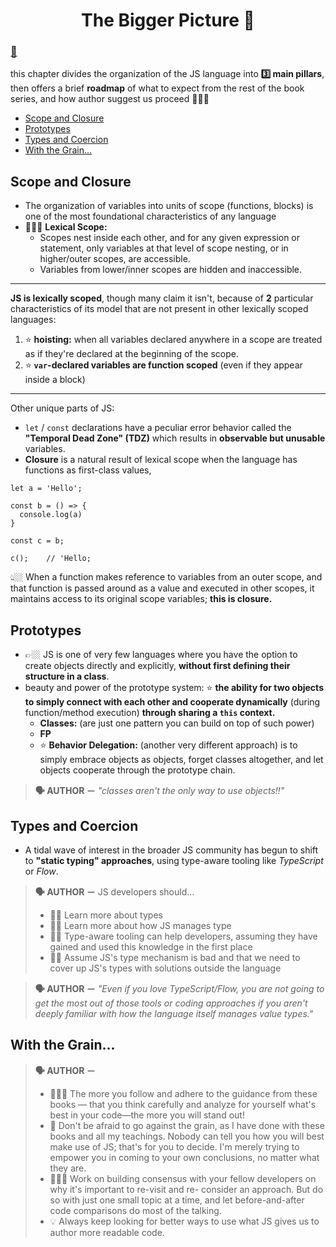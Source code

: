 <h1 style="text-align:center">The Bigger Picture 📝</h1>

### [📖](https://github.com/getify/You-Dont-Know-JS/blob/2nd-ed/get-started/ch4.md)

this chapter divides the organization of the JS language into **3️⃣ main pillars**, then offers a brief **roadmap** of what to expect from the rest of the book series, and how author suggest us proceed 🏃🏻‍♂️

- [Scope and Closure](#scope-and-closure)
- [Prototypes](#prototypes)
- [Types and Coercion](#types-and-coercion)
- [With the Grain...](#with-the-grain)

## Scope and Closure

- The organization of variables into units of scope (functions, blocks) is one of the most foundational characteristics of any language
- 💁🏻‍♂️ **Lexical Scope:**
  - Scopes nest inside each other, and for any given expression or statement, only variables at that level of scope nesting, or in higher/outer scopes, are accessible.
  - Variables from lower/inner scopes are hidden and inaccessible.

---

**JS is lexically scoped**, though many claim it isn't, because of **2** particular characteristics of its model that are not present in other lexically scoped languages:

1. ⭐️ **hoisting:** when all variables declared anywhere in a scope are treated as if they're declared at the beginning of the scope.
2. ⭐️ **`var`-declared variables are function scoped** (even if they appear inside a block)

---

Other unique parts of JS:

- `let` / `const` declarations have a peculiar error behavior called the **"Temporal Dead Zone" (TDZ)** which results in **observable but unusable** variables.
- **Closure** is a natural result of lexical scope when the language has functions as first-class values,

```=jsx
let a = 'Hello';

const b = () => {
  console.log(a)
}

const c = b;

c();    // 'Hello;
```

👆🏼 When a function makes reference to variables from an outer scope, and that function is passed around as a value and executed in other scopes, it maintains access to its original scope variables; **this is closure.**

## Prototypes

- 👉🏼 JS is one of very few languages where you have the option to create objects directly and explicitly, **without first defining their structure in a class**.
- beauty and power of the prototype system: ⭐️ **the ability for two objects to simply connect with each other and cooperate dynamically** (during function/method execution) **through sharing a `this` context.**
  - **Classes:** (are just one pattern you can build on top of such power)
  - **FP**
  - ⭐️ **Behavior Delegation:** (another very different approach) is to simply embrace objects as objects, forget classes altogether, and let objects cooperate through the prototype chain.

> **🗣 AUTHOR －** _"classes aren't the only way to use objects!!"_

## Types and Coercion

- A tidal wave of interest in the broader JS community has begun to shift to **"static typing" approaches**, using type-aware tooling like _TypeScript_ or _Flow_.

> **🗣 AUTHOR －**
> JS developers should...
>
> - 👍🏼 Learn more about types
> - 👍🏼 Learn more about how JS manages type
> - 👍🏼 Type-aware tooling can help developers, assuming they have gained and used this knowledge in the first place
> - 👎🏼 Assume JS's type mechanism is bad and that we need to cover up JS's types with solutions outside the language

> **🗣 AUTHOR －** _"Even if you love TypeScript/Flow, you are not going to get the most out of those tools or coding approaches if you aren't deeply familiar with how the language itself manages value types."_

## With the Grain...

> **🗣 AUTHOR －**
>
> - 🙇🏻‍♂️ The more you follow and adhere to the guidance from these books — that you think carefully and analyze for yourself what's best in your code—the more you will stand out!
> - 🤔 Don't be afraid to go against the grain, as I have done with these books and all my teachings. Nobody can tell you how you will best make use of JS; that's for you to decide. I'm merely trying to empower you in coming to your own conclusions, no matter what they are.
> - 🤷🏻‍♂️ Work on building consensus with your fellow developers on why it's important to re-visit and re- consider an approach. But do so with just one small topic at a time, and let before-and-after code comparisons do most of the talking.
> - 💡 Always keep looking for better ways to use what JS gives us to author more readable code.

